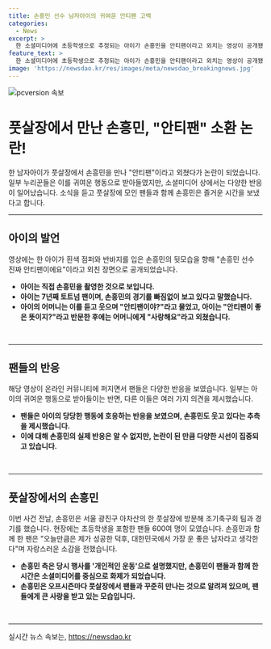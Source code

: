 ```yaml
---
title: 손흥민 선수 남자아이의 귀여운 안티팬 고백
categories:
  - News
excerpt: >
  한 소셜미디어에 초등학생으로 추정되는 아이가 손흥민을 안티팬이라고 외치는 영상이 공개됐다. 아이는 손흥민을 향해 직접 촬영하며 손흥민 선수 진짜 안티팬이에요라고 외쳤고, 이를 들은 어머니는 웃으며 자신의 의도를 설명했다. 해당 영상은 온라인 커뮤니티에 퍼지며 누리꾼들의 관심을 끌었고, 손흥민의 귀엽고 웃긴 반응도 함께 눈길을 끌었다. 또한, 손흥민이 풋살장에 등장한 것은 이번이 처음이 아닌데, 이번에는 손흥민이 조기축구회 팀과 경기를 펼쳤으며 현장에는 600여명의 팬들이 모였다. 이에 대한 손흥민의 측은 그가 손흥민과 15분간 볼을 찼다고 전했고, 손흥민은 오늘만큼은 제가 성공한 덕후, 대한민국에서 가장 운 좋은 남자라고 생각한다고 말했다.
feature_text: >
  한 소셜미디어에 초등학생으로 추정되는 아이가 손흥민을 안티팬이라고 외치는 영상이 공개됐다. 아이는 손흥민을 향해 직접 촬영하며 손흥민 선수 진짜 안티팬이에요라고 외쳤고, 이를 들은 어머니는 웃으며 자신의 의도를 설명했다. 해당 영상은 온라인 커뮤니티에 퍼지며 누리꾼들의 관심을 끌었고, 손흥민의 귀엽고 웃긴 반응도 함께 눈길을 끌었다. 또한, 손흥민이 풋살장에 등장한 것은 이번이 처음이 아닌데, 이번에는 손흥민이 조기축구회 팀과 경기를 펼쳤으며 현장에는 600여명의 팬들이 모였다. 이에 대한 손흥민의 측은 그가 손흥민과 15분간 볼을 찼다고 전했고, 손흥민은 오늘만큼은 제가 성공한 덕후, 대한민국에서 가장 운 좋은 남자라고 생각한다고 말했다.
image: 'https://newsdao.kr/res/images/meta/newsdao_breakingnews.jpg'
---
```


<p><img src="https://newsdao.kr/res/images/meta/newsdao_breakingnews.jpg" alt="pcversion 속보" /></p>

<h1 data-ke-size="size26"><b>풋살장에서 만난 손흥민, "안티팬" 소환 논란!</b></h1>

<p data-ke-size="size16">한 남자아이가 풋살장에서 손흥민을 만나 "안티팬"이라고 외쳤다가 논란이 되었습니다. 일부 누리꾼들은 이를 귀여운 행동으로 받아들였지만, 소셜미디어 상에서는 다양한 반응이 일어났습니다. 소식을 듣고 풋살장에 모인 팬들과 함께 손흥민은 즐거운 시간을 보냈다고 합니다.</p>

<hr>

<h2 data-ke-size="size24"><b>아이의 발언</b></h2>

<p data-ke-size="size16">영상에는 한 아이가 흰색 점퍼와 반바지를 입은 손흥민의 뒷모습을 향해 "손흥민 선수 진짜 안티팬이에요"이라고 외친 장면으로 공개되었습니다.</p>

<ul>
<li><b>아이는 직접 손흥민을 촬영한 것으로 보입니다.</b></li>
<li><b>아이는 7년째 토트넘 팬이며, 손흥민의 경기를 빠짐없이 보고 있다고 말했습니다.</b></li>
<li><b>아이의 어머니는 이를 듣고 웃으며 "안티팬이야?"라고 물었고, 아이는 "안티팬이 좋은 뜻이지?"라고 반문한 후에는 어머니에게 "사랑해요"라고 외쳤습니다.</b></li>
</ul>

<p data-ke-size="size16">&nbsp;</p>

<hr>

<h2 data-ke-size="size24"><b>팬들의 반응</b></h2>

<p data-ke-size="size16">해당 영상이 온라인 커뮤니티에 퍼지면서 팬들은 다양한 반응을 보였습니다. 일부는 아이의 귀여운 행동으로 받아들이는 반면, 다른 이들은 여러 가지 의견을 제시했습니다.</p>

<ul>
<li><b>팬들은 아이의 당당한 행동에 호응하는 반응을 보였으며, 손흥민도 웃고 있다는 추측을 제시했습니다.</b></li>
<li><b>이에 대해 손흥민의 실제 반응은 알 수 없지만, 논란이 된 만큼 다양한 시선이 집중되고 있습니다.</b></li>
</ul>

<p data-ke-size="size16">&nbsp;</p>

<hr>

<h2 data-ke-size="size24"><b>풋살장에서의 손흥민</b></h2>

<p data-ke-size="size16">이번 사건 전날, 손흥민은 서울 광진구 아차산의 한 풋살장에 방문해 조기축구회 팀과 경기를 했습니다. 현장에는 초등학생을 포함한 팬들 600여 명이 모였습니다. 손흥민과 함께 한 팬은 "오늘만큼은 제가 성공한 덕후, 대한민국에서 가장 운 좋은 남자라고 생각한다"며 자랑스러운 소감을 전했습니다.</p>

<ul>
<li><b>손흥민 측은 당시 행사를 '개인적인 운동'으로 설명했지만, 손흥민이 팬들과 함께 한 시간은 소셜미디어를 중심으로 화제가 되었습니다.</b></li>
<li><b>손흥민은 오프시즌마다 풋살장에서 팬들과 꾸준히 만나는 것으로 알려져 있으며, 팬들에게 큰 사랑을 받고 있는 모습입니다.</b></li>
</ul>

<p data-ke-size="size16">&nbsp;</p>

<hr>
실시간 뉴스 속보는, <a href="https://newsdao.kr" rel="dofollow">https://newsdao.kr</a>


